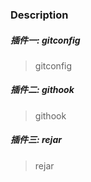 ### Description

##### 插件一: gitconfig

> gitconfig

##### 插件二: githook

> githook

##### 插件三: rejar

> rejar
